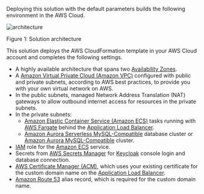 Deploying this solution with the default parameters builds the following environment in the AWS Cloud.

![architecture](../images/architecture/01-keycloak-on-aws-architecture.png)

Figure 1: Solution architecture

This solution deploys the AWS CloudFormation template in your AWS Cloud account and completes the following settings.
 
- A highly available architecture that spans two [Availability Zones][Availability Zones].
- A [Amazon Virtual Private Cloud (Amazon VPC)][Amazon VPC] configured with public and private subnets, according to AWS best practices, to provide you with your own virtual network on AWS.
- In the public subnets, managed Network Address Translation (NAT) gateways to allow outbound internet access for resources in the private subnets.
- In the private subnets:
	- [Amazon Elastic Container Service (Amazon ECS)][Amazon ECS] tasks running with [AWS Fargate][AWS Fargate] behind the [Application Load Balancer][Application Load Balancer].
	- [Amazon Aurora Serverless MySQL-Compatible][Amazon Aurora Serverless] database cluster or [Amazon Aurora MySQL-Compatible][Amazon Aurora] cluster.
- [IAM][AWS Identity and Access Management] role for the [Amazon ECS][Amazon ECS] service.
- Secrets from [AWS Secrets Manager][AWS Secrets Manager] for [Keycloak][Keycloak] console login and database connection.
- [AWS Certificate Manager (ACM)][Amazon Certificate Manager], which uses your existing certificate for the custom domain name on the [Application Load Balancer][Application Load Balancer].
- [Amazon Route 53][Amazon Route 53] alias record, which is required for the custom domain name.

[Availability Zones]: https://aws.amazon.com/about-aws/global-infrastructure/regions_az/
[AWS CloudFormation]: https://aws.amazon.com/cloudformation/
[Amazon VPC]: https://aws.amazon.com/vpc/
[AWS Fargate]: https://aws.amazon.com/fargate/
[Amazon ECS]: https://aws.amazon.com/ecs/
[Amazon ECR]: https://aws.amazon.com/ecr/
[Application Load Balancer]: https://aws.amazon.com/elasticloadbalancing/application-load-balancer/
[Amazon Certificate Manager]: https://aws.amazon.com/certificate-manager/
[AWS Identity and Access Management]: https://aws.amazon.com/iam/
[Amazon Route 53]: https://aws.amazon.com/route53/
[Amazon Aurora]: https://aws.amazon.com/rds/aurora/
[Amazon Aurora Serverless]: https://aws.amazon.com/rds/aurora/serverless/
[AWS Secrets Manager]: https://aws.amazon.com/secrets-manager/
[Keycloak]: https://www.keycloak.org/
